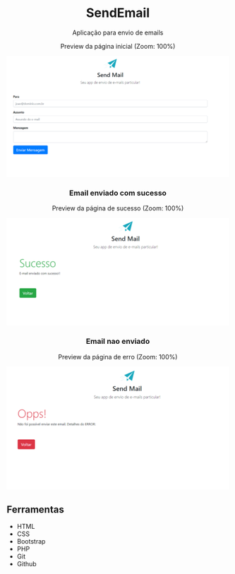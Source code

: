<h1 align="center"> SendEmail </h1>

<p align="center">Aplicação para envio de emails</p>

<p align="center">Preview da página inicial (Zoom: 100%)</p>
<img src="/public/SendEmail-Home-Preview.png">

<h3 align="center">Email enviado com <b>sucesso</b></h3>
<p align="center">Preview da página de sucesso (Zoom: 100%)</p>
<img src="/public/SendEmail-Success-Preview.png">

<h3 align="center">Email nao enviado</h3>
<p align="center">Preview da página de erro (Zoom: 100%)</p>
<img src="/public/SendEmail-Error-Preview.png">

## Ferramentas

- HTML
- CSS
- Bootstrap
- PHP
- Git
- Github
